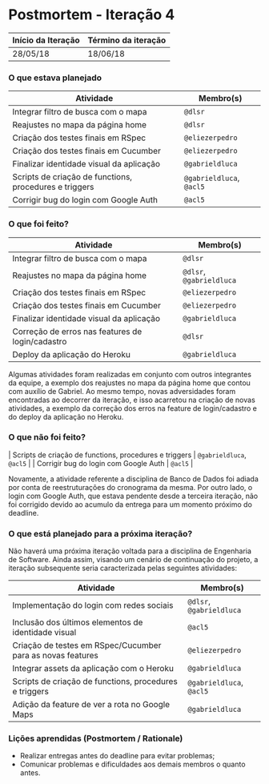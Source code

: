 # Postmortem - Iteração 4
| Início da Iteração | Término da iteração |
| - | - |
| 28/05/18 | 18/06/18 |


### O que estava planejado
| Atividade  | Membro(s) |
| - | - |
| Integrar filtro de busca com o mapa | `@dlsr` |
| Reajustes no mapa da página home | `@dlsr` |
| Criação dos testes finais em RSpec | `@eliezerpedro` |
| Criação dos testes finais em Cucumber | `@eliezerpedro` |
| Finalizar identidade visual da aplicação | `@gabrieldluca` |
| Scripts de criação de functions, procedures e triggers | `@gabrieldluca`, `@acl5` |
| Corrigir bug do login com Google Auth | `@acl5` | 


### O que foi feito?
| Atividade  | Membro(s) |
| - | - |
| Integrar filtro de busca com o mapa | `@dlsr` |
| Reajustes no mapa da página home | `@dlsr`, `@gabrieldluca` |
| Criação dos testes finais em RSpec | `@eliezerpedro` |
| Criação dos testes finais em Cucumber | `@eliezerpedro` |
| Finalizar identidade visual da aplicação | `@gabrieldluca` |
| Correção de erros nas features de login/cadastro | `@dlsr` |
| Deploy da aplicação do Heroku | `@gabrieldluca` |


Algumas atividades foram realizadas em conjunto com outros integrantes da equipe, a exemplo dos reajustes no mapa da página home que contou com auxílio de Gabriel. Ao mesmo tempo, novas adversidades foram encontradas ao decorrer da iteração, e isso acarretou na criação de novas atividades, a exemplo da correção dos erros na feature de login/cadastro e do deploy da aplicação no Heroku. 


### O que não foi feito?
| Scripts de criação de functions, procedures e triggers | `@gabrieldluca`, `@acl5` |
| Corrigir bug do login com Google Auth | `@acl5` | 

Novamente, a atividade referente a disciplina de Banco de Dados foi adiada por conta de reestruturações do cronograma da mesma. Por outro lado, o login com Google Auth, que estava pendente desde a terceira iteração, não foi corrigido devido ao acumulo da entrega para um momento próximo do deadline.


### O que está planejado para a próxima iteração?
Não haverá uma próxima iteração voltada para a disciplina de Engenharia de Software. Ainda assim, visando um cenário de continuação do projeto, a iteração subsequente seria caracterizada pelas seguintes atividades:

| Atividade  | Membro(s) |
| - | - |
| Implementação do login com redes sociais | `@dlsr`, `@gabrieldluca` |
| Inclusão dos últimos elementos de identidade visual | `@acl5` |
| Criação de testes em RSpec/Cucumber para as novas features | `@eliezerpedro` |
| Integrar assets da aplicação com o Heroku | `@gabrieldluca` |
| Scripts de criação de functions, procedures e triggers | `@gabrieldluca`, `@acl5` |
| Adição da feature de ver a rota no Google Maps | `@gabrieldluca` |


### Lições aprendidas (Postmortem / Rationale)
* Realizar entregas antes do deadline para evitar problemas;
* Comunicar problemas e dificuldades aos demais membros o quanto antes.
